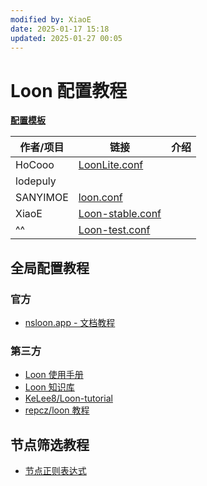 ```yaml
---
modified by: XiaoE
date: 2025-01-17 15:18
updated: 2025-01-27 00:05
---
```

# Loon 配置教程

[**配置模板**](https://github.com/LaolunsiG/PCR/tree/main/Config_File/Loon/Config)

| 作者/项目    | 链接                                                                                                         | 介绍  |
| -------- | ---------------------------------------------------------------------------------------------------------- | --- |
| HoCooo   | [LoonLite.conf](https://github.com/HoCooo/Loon/blob/main/LoonLite.conf)                                    |     |
| lodepuly |                                                                                                            |     |
| SANYIMOE | [loon.conf](https://github.com/SANYIMOE/Quan_Shado_Conf/blob/master/conf/loon.conf)                        |     |
| XiaoE    | [Loon-stable.conf](https://raw.githubusercontent.com/LaolunsiG/PCR/main/Config_File/Loon/Loon-stable.conf) |     |
| ^^       | [Loon-test.conf](https://raw.githubusercontent.com/LaolunsiG/PCR/main/Config_File/Loon/Loon-test.conf)     |     |

## 全局配置教程

### 官方
- [nsloon.app - 文档教程](https://nsloon.app/docs/intro)

### 第三方
- [Loon 使用手册](https://coffee-elderberry-22b.notion.site/Loon-71747252d5054551a8cd10924064899c)
- [Loon 知识库](https://getupnote.com/share/notes/zSn1ShBmzNYISKcTgjXE5oHMrNf2/b6047d8b-621c-44af-bfa6-a28d35bcf928)
- [KeLee8/Loon-tutorial](https://github.com/KeLee8/Loon-tutorial)
- [repcz/loon 教程](https://wiki.repcz.link/loon/)

## 节点筛选教程
- [节点正则表达式](https://github.com/LaolunsiG/PCR/blob/main/Agency_Wiki/%E8%8A%82%E7%82%B9%E7%9A%84%E6%AD%A3%E5%88%99%E8%A1%A8%E8%BE%BE%E5%BC%8F.md)
